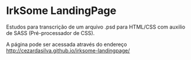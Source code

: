 # IrkSome LandingPage

Estudos para transcrição de um arquivo .psd para HTML/CSS com auxilio de SASS (Pré-processador de CSS).

A página pode ser acessada através do endereço http://cezardasilva.github.io/irksome-landingpage/
